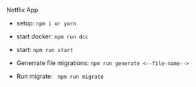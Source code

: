 Netflix App

- setup: 
  `npm i or yarn`

- start docker:
 `npm run dcc`

- start: 
  `npm run start`

- Generrate file migrations: 
  `npm run generate <--file-name-->`

- Run migrate:
 ` npm run migrate`